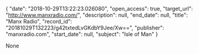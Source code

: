 {
  "date": "2018-10-29T13:22:23.026080", 
  "open_access": true, 
  "target_url": "http://www.manxradio.com/", 
  "description": null, 
  "end_date": null, 
  "title": "Manx Radio", 
  "record_id": "20181029T132223/g42txtedLvGKdbY9Jee/Xw==", 
  "publisher": "manxradio.com", 
  "start_date": null, 
  "subject": "Isle of Man"
}

None